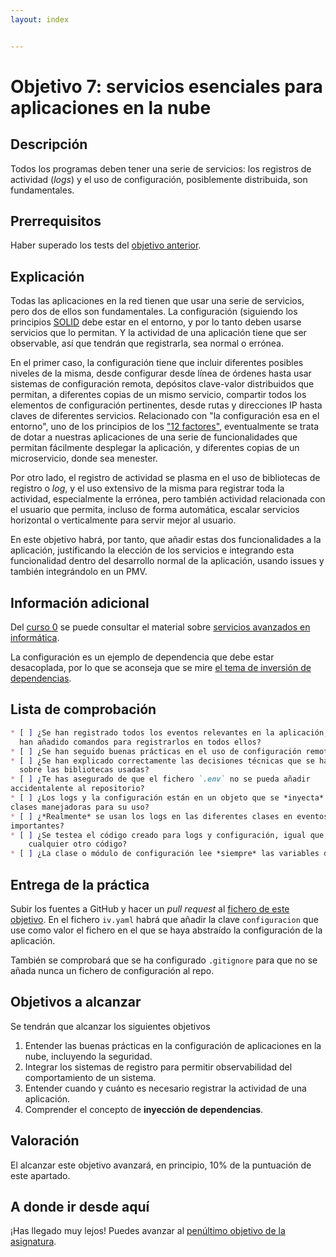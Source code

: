 ```yaml
---
layout: index


---
```

# Objetivo 7: servicios esenciales para aplicaciones en la nube

## Descripción

Todos los programas deben tener una serie de servicios: los registros
de actividad (*logs*) y el uso de configuración, posiblemente
distribuida, son fundamentales.

## Prerrequisitos

Haber superado los tests del [objetivo anterior](6.CI).

## Explicación

Todas las aplicaciones en la red tienen que usar una serie de
servicios, pero dos de ellos son fundamentales. La configuración
(siguiendo los principios
[SOLID](https://speakerdeck.com/lemiorhan/it-is-not-solid-anymore?slide=54)
debe estar en el entorno, y por lo tanto deben usarse servicios que lo
permitan. Y la actividad de una aplicación tiene que ser observable,
así que tendrán que registrarla, sea normal o errónea.

En el primer caso, la configuración tiene que incluir diferentes
posibles niveles de la misma, desde configurar desde línea de órdenes
hasta usar sistemas de configuración remota, depósitos clave-valor
distribuidos que permitan, a diferentes copias de un mismo servicio,
compartir todos los elementos de configuración pertinentes, desde
rutas y direcciones IP hasta claves de diferentes
servicios. Relacionado con "la configuración esa en el entorno", uno
de los principios de los ["12 factores"](https://12factor.net/es/),
eventualmente se trata de dotar a nuestras aplicaciones de una serie
de funcionalidades que permitan fácilmente desplegar la aplicación, y
diferentes copias de un microservicio, donde sea menester.

Por otro lado, el registro de actividad se plasma en el uso de bibliotecas de
registro o *log*, y el uso extensivo de la misma para registrar toda la
actividad, especialmente la errónea, pero también actividad relacionada con el
usuario que permita, incluso de forma automática, escalar servicios horizontal o
verticalmente para servir mejor al usuario.

En este objetivo habrá, por tanto, que añadir estas dos funcionalidades a la
aplicación, justificando la elección de los servicios e integrando esta
funcionalidad dentro del desarrollo normal de la aplicación, usando issues y
también integrándolo en un PMV.

## Información adicional

Del [curso 0](https://jj.github.io/curso-tdd) se puede consultar el
material sobre [servicios avanzados en
informática](https://github.com/JJ/curso-tdd/blob/master/temas/servicios.md).

La configuración es un ejemplo de dependencia que debe estar desacoplada, por lo
que se aconseja que se mire [el tema de inversión de
dependencias](https://jj.github.io/curso-tdd/temas/inversi%C3%B3n.html).

## Lista de comprobación

```markdown
* [ ] ¿Se han registrado todos los eventos relevantes en la aplicación, es decir, se
  han añadido comandos para registrarlos en todos ellos?
* [ ] ¿Se han seguido buenas prácticas en el uso de configuración remota?
* [ ] ¿Se han explicado correctamente las decisiones técnicas que se han tomado
  sobre las bibliotecas usadas?
* [ ] ¿Te has asegurado de que el fichero `.env` no se pueda añadir
accidentalente al repositorio?
* [ ] ¿Los logs y la configuración están en un objeto que se *inyecta* en las
clases manejadoras para su uso?
* [ ] ¿*Realmente* se usan los logs en las diferentes clases en eventos
importantes?
* [ ] ¿Se testea el código creado para logs y configuración, igual que
    cualquier otro código?
* [ ] ¿La clase o módulo de configuración lee *siempre* las variables de entorno?
```

## Entrega de la práctica

Subir los fuentes a GitHub y hacer un *pull request* al
[fichero de este
objetivo](https://github.com/JJ/IV-21-22/blob/master/proyectos/objetivo-7.md). En
el fichero `iv.yaml` habrá que añadir la clave `configuracion` que use como
valor el fichero en el que se haya abstraído la configuración de la aplicación.

También se comprobará que se ha configurado `.gitignore` para que no se añada
nunca un fichero de configuración al repo.

## Objetivos a alcanzar

Se tendrán que alcanzar los siguientes objetivos

1. Entender las buenas prácticas en la configuración de aplicaciones
   en la nube, incluyendo la seguridad.
2. Integrar los sistemas de registro para permitir observabilidad del
   comportamiento de un sistema.
3. Entender cuando y cuánto es necesario registrar la actividad de una
   aplicación.
4. Comprender el concepto de **inyección de dependencias**.

## Valoración

El alcanzar este objetivo avanzará, en principio, 10% de la puntuación de este
apartado.

## A donde ir desde aquí

¡Has llegado muy lejos! Puedes avanzar al [penúltimo objetivo de la asignatura](8.REST).
